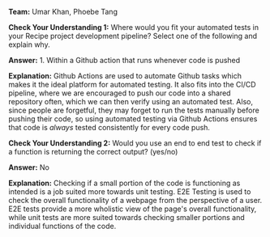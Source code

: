 **Team:** Umar Khan, Phoebe Tang

**Check Your Understanding 1:** Where would you fit your automated tests in your Recipe project development pipeline? Select one of the following and explain why.

**Answer:** 1. Within a Github action that runs whenever code is pushed

**Explanation:** Github Actions are used to automate Github tasks which makes it the ideal platform for automated testing. It also fits into the CI/CD pipeline, where we are encouraged to push our code into a shared repository often, which we can then verify using an automated test. Also, since people are forgetful, they may forget to run the tests manually before pushing their code, so using automated testing via Github Actions ensures that code is _always_ tested consistently for every code push. 

**Check Your Understanding 2:** Would you use an end to end test to check if a function is returning the correct output? (yes/no)

**Answer:** No

**Explanation:** Checking if a small portion of the code is functioning as intended is a job suited more towards unit testing. E2E Testing is used to check the overall functionality of a webpage from the perspective of a user. E2E tests provide a more wholistic view of the page's overall functionality, while unit tests are more suited towards checking smaller portions and individual functions of the code.

